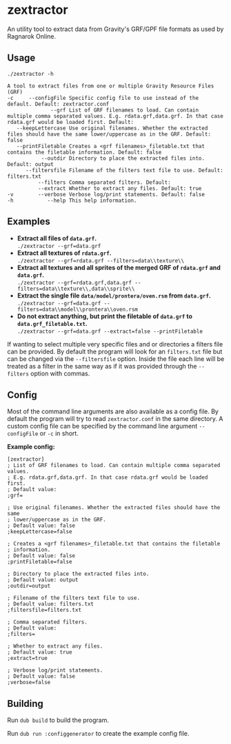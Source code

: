 # zextractor

An utility tool to extract data from Gravity's GRF/GPF file formats as used by Ragnarok Online.

## Usage
`./zextractor -h`
```
A tool to extract files from one or multiple Gravity Resource Files (GRF)
-c     --configFile Specific config file to use instead of the default. Default: zextractor.conf
              --grf List of GRF filenames to load. Can contain multiple comma separated values. E.g. rdata.grf,data.grf. In that case rdata.grf would be loaded first. Default: 
   --keepLettercase Use original filenames. Whether the extracted files should have the same lower/uppercase as in the GRF. Default: false
   --printFiletable Creates a <grf filenames>_filetable.txt that contains the filetable information. Default: false
           --outdir Directory to place the extracted files into. Default: output
      --filtersfile Filename of the filters text file to use. Default: filters.txt
          --filters Comma separated filters. Default: 
          --extract Whether to extract any files. Default: true
-v        --verbose Verbose log/print statements. Default: false
-h           --help This help information.
```

## Examples
- **Extract all files of `data.grf`.**  
`./zextractor --grf=data.grf`
- **Extract all textures of `rdata.grf`.**  
`./zextractor --grf=rdata.grf --filters=data\\texture\\`
- **Extract all textures and all sprites of the merged GRF of `rdata.grf` and `data.grf`.**  
`./zextractor --grf=rdata.grf,data.grf --filters=data\\texture\\,data\\sprite\\`
- **Extract the single file `data/model/prontera/oven.rsm` from `data.grf`.**  
`./zextractor --grf=data.grf --filters=data\\model\\prontera\\oven.rsm`
- **Do not extract anything, but print the filetable of `data.grf` to `data.grf_filetable.txt`.**  
`./zextractor --grf=data.grf --extract=false --printFiletable`

If wanting to select multiple very specific files and or directories a filters file can be provided.
By default the program will look for an `filters.txt` file but can be changed via the `--filtersfile` option.
Inside the file each line will be treated as a filter in the same way as if it was provided through the `--filters` option with commas.

## Config
Most of the command line arguments are also available as a config file.
By default the program will try to read `zextractor.conf` in the same directory.
A custom config file can be specified by the command line argument `--configFile` or `-c` in short.

**Example config:**
```
[zextractor]
; List of GRF filenames to load. Can contain multiple comma separated values.
; E.g. rdata.grf,data.grf. In that case rdata.grf would be loaded first.
; Default value: 
;grf=

; Use original filenames. Whether the extracted files should have the same
; lower/uppercase as in the GRF.
; Default value: false
;keepLettercase=false

; Creates a <grf filenames>_filetable.txt that contains the filetable
; information.
; Default value: false
;printFiletable=false

; Directory to place the extracted files into.
; Default value: output
;outdir=output

; Filename of the filters text file to use.
; Default value: filters.txt
;filtersfile=filters.txt

; Comma separated filters.
; Default value: 
;filters=

; Whether to extract any files.
; Default value: true
;extract=true

; Verbose log/print statements.
; Default value: false
;verbose=false

```

## Building
Run `dub build` to build the program.

Run `dub run :configgenerator` to create the example config file.

